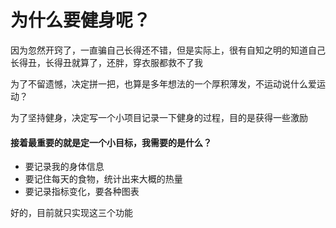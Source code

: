 # 为什么要健身呢？

因为忽然开窍了，一直骗自己长得还不错，但是实际上，很有自知之明的知道自己长得丑，长得丑就算了，还胖，穿衣服都救不了我

为了不留遗憾，决定拼一把，也算是多年想法的一个厚积薄发，不运动说什么爱运动？

为了坚持健身，决定写一个小项目记录一下健身的过程，目的是获得一些激励



#### 接着最重要的就是定一个小目标，我需要的是什么？

- 要记录我的身体信息
- 要记住每天的食物，统计出来大概的热量
- 要记录指标变化，要各种图表



好的，目前就只实现这三个功能
